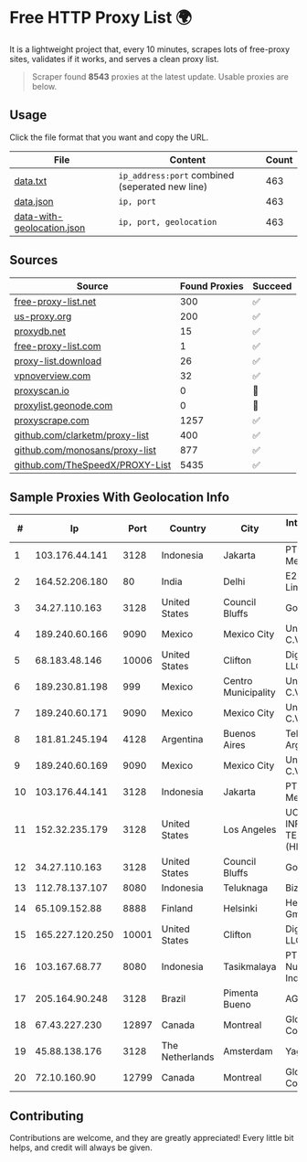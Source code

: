 
# Free HTTP Proxy List 🌍

It is a lightweight project that, every 10 minutes, scrapes lots of free-proxy sites, validates if it works, and serves a clean proxy list.


> Scraper found **8543** proxies at the latest update. Usable proxies are below.

## Usage

Click the file format that you want and copy the URL.


|File|Content|Count|
|----|-------|-----|
|[data.txt](https://raw.githubusercontent.com/themiralay/Proxy-List-World/master/data.txt)|`ip_address:port` combined (seperated new line)|463|
|[data.json](https://raw.githubusercontent.com/themiralay/Proxy-List-World/master/data.json)|`ip, port`|463|
|[data-with-geolocation.json](https://raw.githubusercontent.com/themiralay/Proxy-List-World/master/data-with-geolocation.json)|`ip, port, geolocation`|463|

## Sources

|Source|Found Proxies|Succeed|
|------|-------------|-------|
|[free-proxy-list.net](https://free-proxy-list.net)|300|✅|
|[us-proxy.org](https://www.us-proxy.org)|200|✅|
|[proxydb.net](http://proxydb.net)|15|✅|
|[free-proxy-list.com](https://free-proxy-list.com/?page=&port=&type%5B%5D=http&type%5B%5D=https&up_time=0&search=Search)|1|✅|
|[proxy-list.download](https://www.proxy-list.download/HTTP)|26|✅|
|[vpnoverview.com](https://vpnoverview.com/privacy/anonymous-browsing/free-proxy-servers)|32|✅|
|[proxyscan.io](https://www.proxyscan.io)|0|🚫|
|[proxylist.geonode.com](https://proxylist.geonode.com/api/proxy-list?limit=300&page=1&sort_by=lastChecked&sort_type=desc&protocols=http,https)|0|🚫|
|[proxyscrape.com](https://api.proxyscrape.com/v2/?request=displayproxies&protocol=http&timeout=10000&country=all&ssl=all&anonymity=all)|1257|✅|
|[github.com/clarketm/proxy-list](https://raw.githubusercontent.com/clarketm/proxy-list/master/proxy-list-raw.txt)|400|✅|
|[github.com/monosans/proxy-list](https://raw.githubusercontent.com/monosans/proxy-list/main/proxies/http.txt)|877|✅|
|[github.com/TheSpeedX/PROXY-List](https://raw.githubusercontent.com/TheSpeedX/PROXY-List/master/http.txt)|5435|✅|


## Sample Proxies With Geolocation Info

|#|Ip|Port|Country|City|Internet Service Provider|
|-|--|----|-------|----|-------------------------|
|1|103.176.44.141|3128|Indonesia|Jakarta|PT Era Digital Media|
|2|164.52.206.180|80|India|Delhi|E2E Networks Limited|
|3|34.27.110.163|3128|United States|Council Bluffs|Google LLC|
|4|189.240.60.166|9090|Mexico|Mexico City|Uninet S.A. de C.V.|
|5|68.183.48.146|10006|United States|Clifton|DigitalOcean, LLC|
|6|189.230.81.198|999|Mexico|Centro Municipality|Uninet S.A. de C.V.|
|7|189.240.60.171|9090|Mexico|Mexico City|Uninet S.A. de C.V.|
|8|181.81.245.194|4128|Argentina|Buenos Aires|Telecom Argentina S.A.|
|9|189.240.60.169|9090|Mexico|Mexico City|Uninet S.A. de C.V.|
|10|103.176.44.141|3128|Indonesia|Jakarta|PT Era Digital Media|
|11|152.32.235.179|3128|United States|Los Angeles|UCLOUD INFORMATION TECHNOLOGY (HK) LIMITED|
|12|34.27.110.163|3128|United States|Council Bluffs|Google LLC|
|13|112.78.137.107|8080|Indonesia|Teluknaga|Biznet Networks|
|14|65.109.152.88|8888|Finland|Helsinki|Hetzner Online GmbH|
|15|165.227.120.250|10001|United States|Clifton|DigitalOcean, LLC|
|16|103.167.68.77|8080|Indonesia|Tasikmalaya|PT Kataji Nukami Indonesia|
|17|205.164.90.248|3128|Brazil|Pimenta Bueno|AGIS|
|18|67.43.227.230|12897|Canada|Montreal|GloboTech Communications|
|19|45.88.138.176|3128|The Netherlands|Amsterdam|Yaglom Labs Ltd|
|20|72.10.160.90|12799|Canada|Montreal|GloboTech Communications|



## Contributing

Contributions are welcome, and they are greatly appreciated! Every
little bit helps, and credit will always be given.

